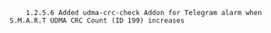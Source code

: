         1.2.5.6 Added udma-crc-check Addon for Telegram alarm when S.M.A.R.T UDMA CRC Count (ID 199) increases
